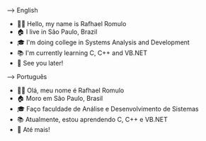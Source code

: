 --> English
- 👦🏾 Hello, my name is Rafhael Romulo
- 🏠 I live in São Paulo, Brazil
- 🎓 I'm doing college in Systems Analysis and Development
- 📚 I'm currently learning C, C++ and VB.NET
- 👋 See you later! 

--> Português
- 👦🏾 Olá, meu nome é Rafhael Romulo
- 🏠 Moro em São Paulo, Brasil
- 🎓 Faço faculdade de Análise e Desenvolvimento de Sistemas
- 📚 Atualmente, estou aprendendo C, C++ e VB.NET
- 👋 Até mais! 
